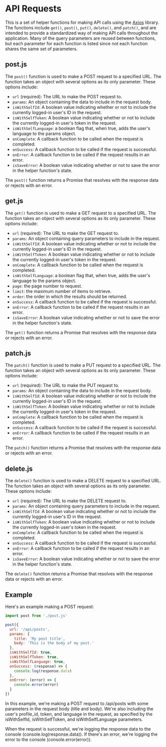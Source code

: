 # API Requests

This is a set of helper functions for making API calls using the [Axios](https://axios-http.com/docs/api_intro) library. The functions include `get()`, `post()`, `put()`, `delete()`, and `patch()`, and are intended to provide a standardized way of making API calls throughout the application. Many of the query parameters are reused between functions, but each parameter for each function is listed since not each function shares the same set of parameters.

## post.js

The `post()` function is used to make a POST request to a specified URL. The function takes an object with several options as its only parameter. These options include:

- `url` (required): The URL to make the POST request to.
- `params`: An object containing the data to include in the request body.
- `isWithSelfId`: A boolean value indicating whether or not to include the currently logged-in user's ID in the request.
- `isWithSelfToken`: A boolean value indicating whether or not to include the currently logged-in user's token in the request.
- `isWithSelfLanguage`: a boolean flag that, when true, adds the user's language to the params object.
- `onComplete`: A callback function to be called when the request is completed.
- `onSuccess`: A callback function to be called if the request is successful.
- `onError`: A callback function to be called if the request results in an error.
- `isSaveError`: A boolean value indicating whether or not to save the error in the helper function's state.

The `post()` function returns a Promise that resolves with the response data or rejects with an error.

## get.js

The `get()` function is used to make a GET request to a specified URL. The function takes an object with several options as its only parameter. These options include:

- `url` (required): The URL to make the GET request to.
- `params`: An object containing query parameters to include in the request.
- `isWithSelfId`: A boolean value indicating whether or not to include the currently logged-in user's ID in the request.
- `isWithSelfToken`: A boolean value indicating whether or not to include the currently logged-in user's token in the request.
- `onComplete`: A callback function to be called when the request is completed.
- `isWithSelfLanguage`: a boolean flag that, when true, adds the user's language to the params object.
- `page`: the page number to request.
- `limit`: the maximum number of items to retrieve.
- `order`: the order in which the results should be returned.
- `onSuccess`: A callback function to be called if the request is successful.
- `onError`: A callback function to be called if the request results in an error.
- `isSaveError`: A boolean value indicating whether or not to save the error in the helper function's state.

The `get()` function returns a Promise that resolves with the response data or rejects with an error.

## patch.js

The `patch()` function is used to make a PUT request to a specified URL. The function takes an object with several options as its only parameter. These options include:

- `url` (required): The URL to make the PUT request to.
- `params`: An object containing the data to include in the request body.
- `isWithSelfId`: A boolean value indicating whether or not to include the currently logged-in user's ID in the request.
- `isWithSelfToken`: A boolean value indicating whether or not to include the currently logged-in user's token in the request.
- `onComplete`: A callback function to be called when the request is completed.
- `onSuccess`: A callback function to be called if the request is successful.
- `onError`: A callback function to be called if the request results in an error.

The `patch()` function returns a Promise that resolves with the response data or rejects with an error.

## delete.js

The `delete()` function is used to make a DELETE request to a specified URL. The function takes an object with several options as its only parameter. These options include:

- `url` (required): The URL to make the DELETE request to.
- `params`: An object containing query parameters to include in the request.
- `isWithSelfId`: A boolean value indicating whether or not to include the currently logged-in user's ID in the request.
- `isWithSelfToken`: A boolean value indicating whether or not to include the currently logged-in user's token in the request.
- `onComplete`: A callback function to be called when the request is completed.
- `onSuccess`: A callback function to be called if the request is successful.
- `onError`: A callback function to be called if the request results in an error.
- `isSaveError`: A boolean value indicating whether or not to save the error in the helper function's state.

The `delete()` function returns a Promise that resolves with the response data or rejects with an error.

## Example

Here's an example making a POST request:

```javascript
import post from './post.js'

post({
  url: '/api/posts',
  params: {
    title: 'My post title',
    body: 'This is the body of my post.'
  },
  isWithSelfId: true,
  isWithSelfToken: true,
  isWithSelfLanguage: true,
  onSuccess: (response) => {
    console.log(response.data)
  },
  onError: (error) => {
    console.error(error)
  }
})
```

In this example, we're making a POST request to /api/posts with some parameters in the request body (title and body). We're also including the user's profile_id, token, and language in the request, as specified by the isWithSelfId, isWithSelfToken, and isWithSelfLanguage parameters.

When the request is successful, we're logging the response data to the console (console.log(response.data)). If there's an error, we're logging the error to the console (console.error(error)).
